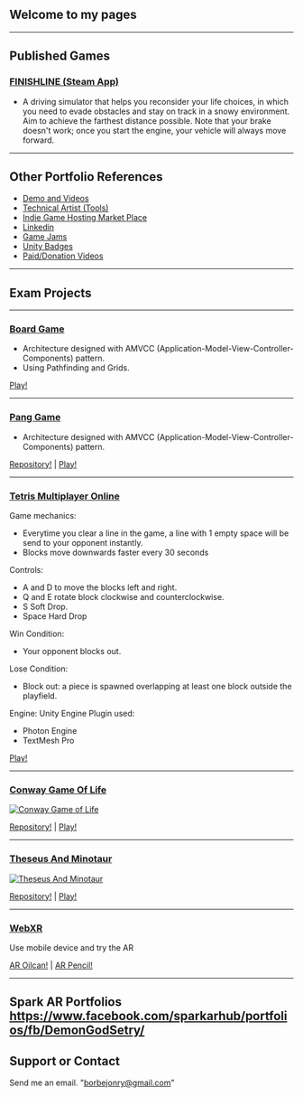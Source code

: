 ## Welcome to my pages

---
## Published Games
### [FINISHLINE (Steam App)](https://store.steampowered.com/app/2916040/FINISHLINE)
- A driving simulator that helps you reconsider your life choices, in which you need to evade obstacles and stay on track in a snowy environment. Aim to achieve the farthest distance possible. Note that your brake doesn't work; once you start the engine, your vehicle will always move forward. 

---
## Other Portfolio References
- [Demo and Videos](https://youtube.com/playlist?list=PLD5ouE-Qrt8AKdBgXADu0QiDfF3TA-NUv&si=6ExeTviSyfcteaLK)
- [Technical Artist (Tools)](https://jonryborbe.notion.site/Technical-Artist-0156927e34f946e0a76dcf1b6f79fa46)
- [Indie Game Hosting Market Place](https://borbejonry.itch.io/)
- [Linkedin](https://www.linkedin.com/in/jonryborbe/)
- [Game Jams](https://globalgamejam.org/users/setry-chirazaki)
- [Unity Badges](https://learn.unity.com/u/5ace0d7a880c640019bdb2de)
- [Paid/Donation Videos](https://youtube.com/playlist?list=PLD5ouE-Qrt8BYu-rPKMVQVnYER3X-jvBW&si=nq_9fZSF-lAuilKC)

---
## Exam Projects
---
### [Board Game](https://borbejonry.bitbucket.io/BoardGame01/index.html)
- Architecture designed with AMVCC (Application-Model-View-Controller-Components) pattern.
- Using Pathfinding and Grids.

[Play!](https://borbejonry.bitbucket.io/BoardGame01/index.html)

---
### [Pang Game](https://borbejonry.bitbucket.io/PangEntry_WebGL/index.html)
- Architecture designed with AMVCC (Application-Model-View-Controller-Components) pattern.

[Repository!](https://bitbucket.org/borbejonry/panggame) | [Play!](https://borbejonry.bitbucket.io/PangEntry_WebGL/index.html)

---
### [Tetris Multiplayer Online](https://borbejonry.bitbucket.io/website/tetris_network/index.html)

Game mechanics:
- Everytime you clear a line in the game, a line with 1 empty space will be send to your opponent instantly.
- Blocks move downwards faster every 30 seconds

Controls:
- A and D to move the blocks left and right.
- Q and E rotate block clockwise and counterclockwise.
- S Soft Drop.
- Space Hard Drop

Win Condition:
- Your opponent blocks out.

Lose Condition:
- Block out: a piece is spawned overlapping at least one block outside the playfield.

Engine: Unity Engine
Plugin used: 
- Photon Engine
- TextMesh Pro

[Play!](https://borbejonry.bitbucket.io/website/tetris_network/index.html)

---
### [Conway Game Of Life](https://www.youtube.com/watch?v=a_r12GPDj1U "Conway Game of Life")

[![Conway Game of Life](https://yt-embed.herokuapp.com/embed?v=a_r12GPDj1U)](https://www.youtube.com/watch?v=a_r12GPDj1U "Conway Game of Life")

[Repository!](https://bitbucket.org/borbejonry/sample-conway-game-of-life) | [Play!](https://borbejonry.bitbucket.io/SetryConwayGameOfLife/index.html)

---
### [Theseus And Minotaur](https://www.youtube.com/watch?v=ZRMiaXUaNFA "Theseus And Minotaur")

[![Theseus And Minotaur](https://yt-embed.herokuapp.com/embed?v=ZRMiaXUaNFA)](https://www.youtube.com/watch?v=ZRMiaXUaNFA "Theseus And Minotaur")

[Repository!](https://bitbucket.org/borbejonry/entrytheseusandminotaur) | [Play!](https://borbejonry.bitbucket.io/website/theseus_and_minotaur/index.html)

---
### [WebXR](https://borbejonry.bitbucket.io/website/webXR/index.html?model=default)

Use mobile device and try the AR

[AR Oilcan!](https://borbejonry.bitbucket.io/website/webXR/index.html?model=default) | 
[AR Pencil!](https://borbejonry.bitbucket.io/website/webXR/index.html?model=pencil)

---
Spark AR Portfolios
https://www.facebook.com/sparkarhub/portfolios/fb/DemonGodSetry/
---
## Support or Contact

Send me an email. "borbejonry@gmail.com"
